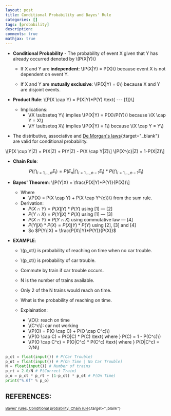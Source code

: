 ```yaml
---
layout: post
title: Conditional Probability and Bayes' Rule
categories: []
tags: [probability]
description:
comments: true
mathjax: true
---
```


* **Conditional Probability** - The probability of event X given that Y has already occurred 
denoted by \\(P(X\|Y)\\)

  * If X and Y are **independent**: \\(P(X\|Y) = P(X)\\) because event X is not dependent on event Y.

  * If X and Y are **mutually exclusive**: \\(P(X\|Y) = 0\\) because X and Y are disjoint events.

* **Product Rule**:
\\[P(X \cap Y) = P(X\|Y)*P(Y) \text{ --- [1]}\\]
  * Implications:
    * \\(X \subseteq Y\\) implies \\(P(X\|Y) = P(X)/P(Y)\\) because \\(X \cap Y = X\\)
    * \\(Y \subseteq X\\) implies \\(P(X\|Y) = 1\\) because \\(X \cap Y = Y\\)

* The distributive, associative and [De Morgan's laws](https://en.wikipedia.org/wiki/De_Morgan%27s_laws){:target="_blank"} are valid for conditional probability.
  
\\[P(X \cup Y\|Z) = P(X\|Z) + P(Y\|Z) - P(X \cap Y\|Z)\\]
\\[P(X^{c}\|Z) = 1-P(X\|Z)\\]

* **Chain Rule**:

$$P(\bigcap_{i=1,..,n}E_{i}) = P(E_{n}|\bigcap_{i=1,..,n-1}E_{i})*P(\bigcap_{i=1,..,n-1}E_{i})$$

* **Bayes' Theorem**:
\\[P(Y|X) = \frac{P(X|Y)*P(Y)}{P(X)}\\]
  * Where
    * \\(P(X) = P(X \cap Y) + P(X \cap Y^{c})\\) from the sum rule.
  * Derivation:
    * $P(X \cap Y) = P(X\|Y)*P(Y) \text{ using [1] --- [2]}$
    * $P(Y \cap X) = P(Y\|X)*P(X) \text{ using [1] --- [3]}$
    * $P(X \cap Y) = P(Y \cap X) \text{ using commutative law --- [4]}$
    * $P(Y\|X) * P(X) = P(X\|Y) * P(Y)$ using [2], [3] and [4]
    * So $P(Y\|X) = \frac{P(X\|Y)*P(Y)}{P(X)}$

* **EXAMPLE**:
  * \\(p_ot\\) is probability of reaching on time when no car trouble.
  * \\(p_ct\\) is probability of car trouble.
  * Commute by train if car trouble occurs.
  * N is the number of trains available.
  * Only 2 of the N trains would reach on time.
  * What is the probability of reaching on time.

  * Explaination:
    * \\(O\\): reach on time
    * \\(C^c\\): car not working
    * \\(P(O) = P(O \cap C) + P(O \cap C^c)\\)
    * \\(P(O \cap C) = P(O\|C) * P(C) \text{ where } P(C) = 1 - P(C^c)\\)
    * \\(P(O \cap C^c) = P(O\|C^c) * P(C^c) \text{ where } P(O\|C^c) = 2/N\\)


```python
p_ct = float(input()) # P(Car Trouble)
p_ot = float(input()) # P(On Time | No Car Trouble)
N = float(input()) # Number of trains
p_rt = 2.0/N # P(Correct Train)
p_o = p_ct * p_rt + (1-p_ct) * p_ot # P(On Time)
print("%.6f" % p_o)
```





## REFERENCES:

<small>[Bayes’ rules, Conditional probability, Chain rule](https://www.hackerearth.com/practice/machine-learning/prerequisites-of-machine-learning/bayes-rules-conditional-probability-chain-rule/tutorial/){:target="_blank"}</small>
